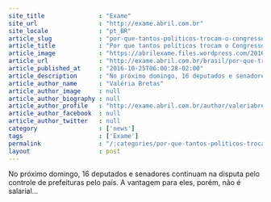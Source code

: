 ```yaml
---
site_title               : "Exame"
site_url                 : "http://exame.abril.com.br"
site_locale              : "pt_BR"
article_slug             : "por-que-tantos-politicos-trocam-o-congresso-por-prefeituras"
article_title            : "Por que tantos políticos trocam o Congresso por prefeituras?"
article_image            : "https://abrilexame.files.wordpress.com/2016/09/size_960_16_9_crivella2.jpg?quality=70&strip=all&w=960"
article_url              : "http://exame.abril.com.br/brasil/por-que-trocar-o-congresso-por-uma-cadeira-na-prefeitura/"
article_published_at     : "2016-10-25T06:00:28-02:00"
article_description      : "No próximo domingo, 16 deputados e senadores continuam na disputa pelo controle de prefeituras pelo país. A vantagem para eles, porém, não é salarial..."
article_author_name      : "Valéria Bretas"
article_author_image     : null
article_author_biography : null
article_author_profile   : "http://exame.abril.com.br/author/valeriabretas/"
article_author_facebook  : null
article_author_twitter   : null
category                 : ['news']
tags                     : ['Exame']
permalink                : "/:categories/por-que-tantos-politicos-trocam-o-congresso-por-prefeituras/"
layout                   : post
---
```


No próximo domingo, 16 deputados e senadores continuam na disputa pelo controle de prefeituras pelo país. A vantagem para eles, porém, não é salarial...
